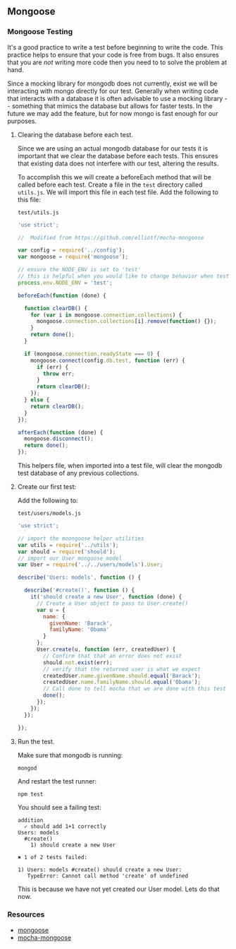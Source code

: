 ## Mongoose

### Mongoose Testing

It's a good practice to write a test before beginning to write the code. This practice helps to ensure that your code is free from bugs. It also ensures that you are *not* writing more code then you need to to solve the problem at hand.

Since a mocking library for mongodb does not currently, exist we will be interacting with mongo directly for our test. Generally when writing code that interacts with a database it is often advisable to use a mocking library -- something that mimics the database but allows for faster tests. In the future we may add the feature, but for now mongo is fast enough for our purposes.

1. Clearing the database before each test.

    Since we are using an actual mongodb database for our tests it is important that we clear the database before each tests. This ensures that existing data does not interfere with our test, altering the results.

    To accomplish this we will create a beforeEach method that will be called before each test. Create a file in the `test` directory called `utils.js`. We will import this file in each test file. Add the following to this file:

    `test/utils.js`

    ```javascript
    'use strict';

    //  Modified from https://github.com/elliotf/mocha-mongoose

    var config = require('../config');
    var mongoose = require('mongoose');

    // ensure the NODE_ENV is set to 'test'
    // this is helpful when you would like to change behavior when testing
    process.env.NODE_ENV = 'test';

    beforeEach(function (done) {

      function clearDB() {
        for (var i in mongoose.connection.collections) {
          mongoose.connection.collections[i].remove(function() {});
        }
        return done();
      }

      if (mongoose.connection.readyState === 0) {
        mongoose.connect(config.db.test, function (err) {
          if (err) {
            throw err;
          }
          return clearDB();
        });
      } else {
        return clearDB();
      }
    });

    afterEach(function (done) {
      mongoose.disconnect();
      return done();
    });
    ```

    This helpers file, when imported into a test file, will clear the
    mongodb test database of any previous collections.

2. Create our first test:

    Add the following to:

    `test/users/models.js`

    ```javascript
    'use strict';

    // import the moongoose helper utilities
    var utils = require('../utils');
    var should = require('should');
    // import our User mongoose model
    var User = require('../../users/models').User;

    describe('Users: models', function () {

      describe('#create()', function () {
        it('should create a new User', function (done) {
          // Create a User object to pass to User.create()
          var u = {
            name: {
              givenName: 'Barack',
              familyName: 'Obama'
            }
          };
          User.create(u, function (err, createdUser) {
            // Confirm that that an error does not exist
            should.not.exist(err);
            // verify that the returned user is what we expect
            createdUser.name.givenName.should.equal('Barack');
            createdUser.name.familyName.should.equal('Obama');
            // Call done to tell mocha that we are done with this test
            done();
          });
        });
      });

    });

    ```

3. Run the test.

    Make sure that mongodb is running:

    ```
    mongod
    ```

    And restart the test runner:
    ```
    npm test
    ```

    You should see a failing test:

    ```
    addition
      ✓ should add 1+1 correctly
    Users: models
      #create()
        1) should create a new User

    ✖ 1 of 2 tests failed:

    1) Users: models #create() should create a new User:
       TypeError: Cannot call method 'create' of undefined
    ```

    This is because we have not yet created our User model. Lets do that now.


### Resources

- [mongoose](http://mongoosejs.com/)
- [mocha-mongoose](https://github.com/elliotf/mocha-mongoose)
